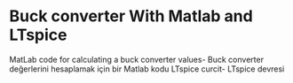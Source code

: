 # Buck converter With Matlab and LTspice
MatLab code for calculating a buck converter values- Buck converter değerlerini hesaplamak için bir Matlab kodu
LTspice curcit- LTspice devresi
